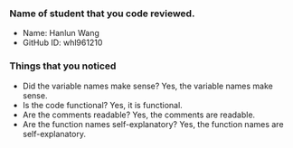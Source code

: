 ### Name of student that you code reviewed.
- Name: Hanlun Wang
- GitHub ID: whl961210


### Things that you noticed
- Did the variable names make sense?
    Yes, the variable names make sense.
- Is the code functional?
    Yes, it is functional.
- Are the comments readable?
    Yes, the comments are readable.
- Are the function names self-explanatory?
    Yes, the function names are self-explanatory.

